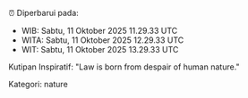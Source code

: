 ⏰ Diperbarui pada:
- WIB: Sabtu, 11 Oktober 2025 11.29.33 UTC
- WITA: Sabtu, 11 Oktober 2025 12.29.33 UTC
- WIT: Sabtu, 11 Oktober 2025 13.29.33 UTC

Kutipan Inspiratif:
"Law is born from despair of human nature."


Kategori: nature

